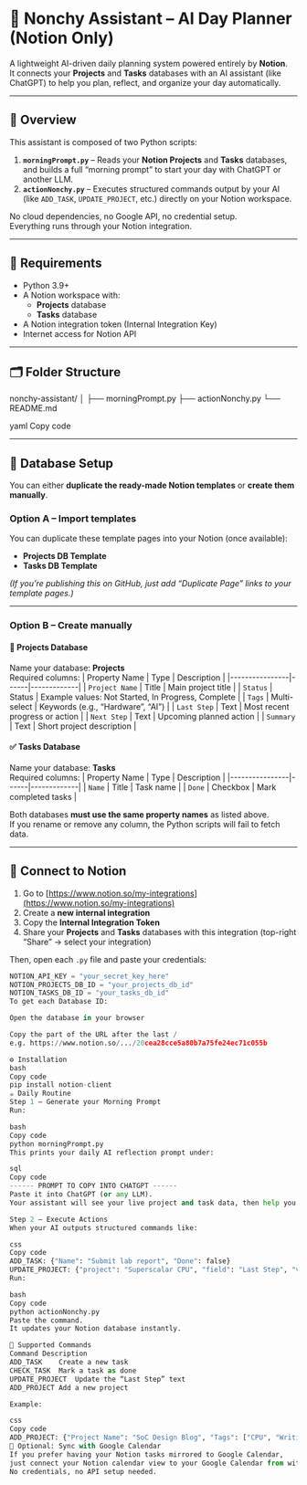 # 🧠 Nonchy Assistant – AI Day Planner (Notion Only)

A lightweight AI-driven daily planning system powered entirely by **Notion**.  
It connects your **Projects** and **Tasks** databases with an AI assistant (like ChatGPT) to help you plan, reflect, and organize your day automatically.

---

## 🚀 Overview

This assistant is composed of two Python scripts:

1. **`morningPrompt.py`** – Reads your **Notion Projects** and **Tasks** databases, and builds a full “morning prompt” to start your day with ChatGPT or another LLM.
2. **`actionNonchy.py`** – Executes structured commands output by your AI (like `ADD_TASK`, `UPDATE_PROJECT`, etc.) directly on your Notion workspace.

No cloud dependencies, no Google API, no credential setup.  
Everything runs through your Notion integration.

---

## 🧩 Requirements

- Python 3.9+
- A Notion workspace with:
  - **Projects** database  
  - **Tasks** database  
- A Notion integration token (Internal Integration Key)
- Internet access for Notion API

---

## 🗂 Folder Structure

nonchy-assistant/
│
├── morningPrompt.py
├── actionNonchy.py
└── README.md

yaml
Copy code

---

## 🧠 Database Setup

You can either **duplicate the ready-made Notion templates** or **create them manually**.

### Option A – Import templates
You can duplicate these template pages into your Notion (once available):  
- **Projects DB Template**
- **Tasks DB Template**

*(If you’re publishing this on GitHub, just add “Duplicate Page” links to your template pages.)*

---

### Option B – Create manually

#### 🧱 Projects Database
Name your database: **Projects**  
Required columns:
| Property Name | Type | Description |
|----------------|------|-------------|
| `Project Name` | Title | Main project title |
| `Status` | Status | Example values: Not Started, In Progress, Complete |
| `Tags` | Multi-select | Keywords (e.g., “Hardware”, “AI”) |
| `Last Step` | Text | Most recent progress or action |
| `Next Step` | Text | Upcoming planned action |
| `Summary` | Text | Short project description |

#### ✅ Tasks Database
Name your database: **Tasks**  
Required columns:
| Property Name | Type | Description |
|----------------|------|-------------|
| `Name` | Title | Task name |
| `Done` | Checkbox | Mark completed tasks |

Both databases **must use the same property names** as listed above.  
If you rename or remove any column, the Python scripts will fail to fetch data.

---

## 🔐 Connect to Notion

1. Go to [https://www.notion.so/my-integrations](https://www.notion.so/my-integrations)
2. Create a **new internal integration**
3. Copy the **Internal Integration Token**
4. Share your **Projects** and **Tasks** databases with this integration (top-right “Share” → select your integration)

Then, open each `.py` file and paste your credentials:

```python
NOTION_API_KEY = "your_secret_key_here"
NOTION_PROJECTS_DB_ID = "your_projects_db_id"
NOTION_TASKS_DB_ID = "your_tasks_db_id"
To get each Database ID:

Open the database in your browser

Copy the part of the URL after the last /
e.g. https://www.notion.so/.../20cea28cce5a80b7a75fe24ec71c055b

⚙️ Installation
bash
Copy code
pip install notion-client
☕️ Daily Routine
Step 1 – Generate your Morning Prompt
Run:

bash
Copy code
python morningPrompt.py
This prints your daily AI reflection prompt under:

sql
Copy code
------ PROMPT TO COPY INTO CHATGPT ------
Paste it into ChatGPT (or any LLM).
Your assistant will see your live project and task data, then help you plan and reflect.

Step 2 – Execute Actions
When your AI outputs structured commands like:

css
Copy code
ADD_TASK: {"Name": "Submit lab report", "Done": false}
UPDATE_PROJECT: {"project": "Superscalar CPU", "field": "Last Step", "value": "Tested forwarding unit"}
Run:

bash
Copy code
python actionNonchy.py
Paste the command.
It updates your Notion database instantly.

🧠 Supported Commands
Command	Description
ADD_TASK	Create a new task
CHECK_TASK	Mark a task as done
UPDATE_PROJECT	Update the “Last Step” text
ADD_PROJECT	Add a new project

Example:

css
Copy code
ADD_PROJECT: {"Project Name": "SoC Design Blog", "Tags": ["CPU", "Writing"], "Next Step": "Outline article", "Summary": "Writing a technical blog about my CPU project", "Status": "In Progress"}
🔄 Optional: Sync with Google Calendar
If you prefer having your Notion tasks mirrored to Google Calendar,
just connect your Notion calendar view to your Google Calendar from within Notion’s UI.
No credentials, no API setup needed.
